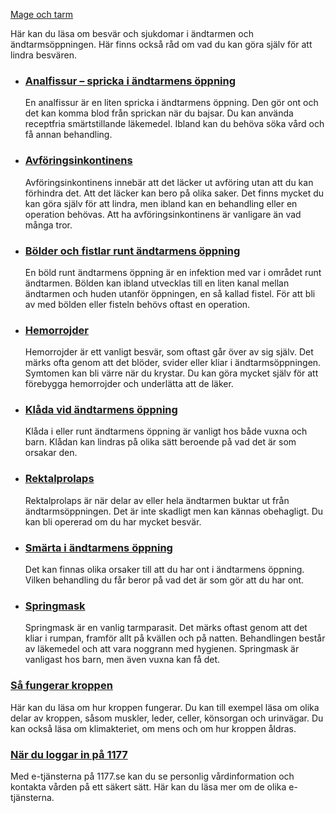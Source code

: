 [Mage och tarm](https://www.1177.se/sjukdomar--besvar/mage-och-tarm/)

Här kan du läsa om besvär och sjukdomar i ändtarmen och ändtarmsöppningen. Här finns också råd om vad du kan göra själv för att lindra besvären.

*   ### [Analfissur – spricka i ändtarmens öppning](https://www.1177.se/sjukdomar--besvar/mage-och-tarm/andtarmsoppning/analfissur--spricka-i-andtarmens-oppning/)
    
    En analfissur är en liten spricka i ändtarmens öppning. Den gör ont och det kan komma blod från sprickan när du bajsar. Du kan använda receptfria smärtstillande läkemedel. Ibland kan du behöva söka vård och få annan behandling.
    
*   ### [Avföringsinkontinens](https://www.1177.se/sjukdomar--besvar/mage-och-tarm/andtarmsoppning/avforingsinkontinens/)
    
    Avföringsinkontinens innebär att det läcker ut avföring utan att du kan förhindra det. Att det läcker kan bero på olika saker. Det finns mycket du kan göra själv för att lindra, men ibland kan en behandling eller en operation behövas. Att ha avföringsinkontinens är vanligare än vad många tror.
    
*   ### [Bölder och fistlar runt ändtarmens öppning](https://www.1177.se/sjukdomar--besvar/mage-och-tarm/andtarmsoppning/bolder-och-fistlar-runt-andtarmsoppningen/)
    
    En böld runt ändtarmens öppning är en infektion med var i området runt ändtarmen. Bölden kan ibland utvecklas till en liten kanal mellan ändtarmen och huden utanför öppningen, en så kallad fistel. För att bli av med bölden eller fisteln behövs oftast en operation.
    
*   ### [Hemorrojder](https://www.1177.se/sjukdomar--besvar/mage-och-tarm/andtarmsoppning/hemorrojder/)
    
    Hemorrojder är ett vanligt besvär, som oftast går över av sig själv. Det märks ofta genom att det blöder, svider eller kliar i ändtarmsöppningen. Symtomen kan bli värre när du krystar. Du kan göra mycket själv för att förebygga hemorrojder och underlätta att de läker.
    
*   ### [Klåda vid ändtarmens öppning](https://www.1177.se/sjukdomar--besvar/mage-och-tarm/andtarmsoppning/klada-i-andtarmsoppningen/)
    
    Klåda i eller runt ändtarmens öppning är vanligt hos både vuxna och barn. Klådan kan lindras på olika sätt beroende på vad det är som orsakar den.
    
*   ### [Rektalprolaps](https://www.1177.se/sjukdomar--besvar/mage-och-tarm/andtarmsoppning/rektalprolaps/)
    
    Rektalprolaps är när delar av eller hela ändtarmen buktar ut från ändtarmsöppningen. Det är inte skadligt men kan kännas obehagligt. Du kan bli opererad om du har mycket besvär.
    
*   ### [Smärta i ändtarmens öppning](https://www.1177.se/sjukdomar--besvar/mage-och-tarm/andtarmsoppning/smarta-i-andtarmsoppningen/)
    
    Det kan finnas olika orsaker till att du har ont i ändtarmens öppning. Vilken behandling du får beror på vad det är som gör att du har ont.
    
*   ### [Springmask](https://www.1177.se/sjukdomar--besvar/mage-och-tarm/andtarmsoppning/springmask/)
    
    Springmask är en vanlig tarmparasit. Det märks oftast genom att det kliar i rumpan, framför allt på kvällen och på natten. Behandlingen består av läkemedel och att vara noggrann med hygienen. Springmask är vanligast hos barn, men även vuxna kan få det.
    

### [Så fungerar kroppen](https://www.1177.se/liv--halsa/sa-fungerar-kroppen/)

Här kan du läsa om hur kroppen fungerar. Du kan till exempel läsa om olika delar av kroppen, såsom muskler, leder, celler, könsorgan och urinvägar. Du kan också läsa om klimakteriet, om mens och om hur kroppen åldras.

### [När du loggar in på 1177](https://www.1177.se/om-1177/nar-du-loggar-in-pa-1177.se/)

Med e-tjänsterna på 1177.se kan du se personlig vårdinformation och kontakta vården på ett säkert sätt. Här kan du läsa mer om de olika e-tjänsterna.